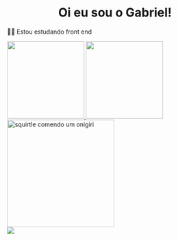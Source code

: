 ###  <h1 align='center'>Oi eu sou o Gabriel!</h1>
  👨‍🎓 Estou estudando front end


  <a href="https://github.com/Garycks5">
    <img height="180em" = src="https://github-readme-stats.vercel.app/api?username=GabrielkHenrique&show_icons=true&theme=great-gatsby&incluide_all_commits_private=true"/>
    <img height="180em" = src="https://github-readme-stats.vercel.app/api/top-langs/?username=GabrielkHenrique&theme=great-gatsby"/>
     
  <div align='left'>
  <img src='https://media.giphy.com/media/eSwGh3YK54JKU/giphy.gif?cid=ecf05e47rlwkxvifaaycwc8lrbapkhi1u8luuwdz4zuh11jh&rid=giphy.gif&ct=g' alt='squirtle comendo um onigiri' height='250px'>
    </div>
  
 <div>
    <a href = "mailto:gabrielrick1990@gmail.com"><img src="https://img.shields.io/badge/-Gmail-%23333?style=for-the-badge&logo=gmail&logoColor=white" target="_blank"></a>
 </div>
